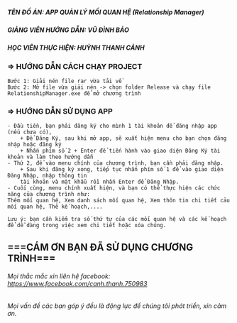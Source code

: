 ##### TÊN ĐỒ ÁN: APP QUẢN LÝ MỐI QUAN HỆ (Relationship Manager)
##### GIẢNG VIÊN HƯỚNG DẪN: VŨ ĐÌNH BẢO
##### HỌC VIÊN THỰC HIỆN: HUỲNH THANH CẢNH

### => HƯỚNG DẪN CÁCH CHẠY PROJECT
	Bước 1: Giải nén file rar vừa tải về
	Bước 2: Mở file vừa giải nén -> chọn folder Release và chạy file RelationshipManager.exe để mở chương trình
	
### => HƯỚNG DẪN SỬ DỤNG APP
	- Đầu tiền, bạn phải đăng ký cho mình 1 tài khoản để đăng nhập app (nếu chưa có),
		+ Để Đăng Ký, sau khi mở app, sẽ xuất hiện menu cho bạn chọn đăng nhập hoặc đăng ký
		+ Nhấn phím số 2 + Enter để tiến hành vào giao diện Đăng Ký tài khoản và làm theo hướng dẫn
	- Thứ 2, để vào menu chính của chương trình, bạn cần phải đăng nhập.
		+ Sau khi đăng ký xong, tiếp tục nhấn phím số 1 để vào giao diện Đăng Nhập, nhập thông tin
		tài khoản và mật khẫu rồi nhấn Enter để Đăng Nhập.
	- Cuối cùng, menu chính xuất hiện, và bạn có thể thực hiện các chức năng của chương trình như:
	Thêm mối quan hệ, Xem danh sách mối quan hệ, Xem thôn tin chi tiết cảu mối quan hệ, Thê kế hoạch,....
	
`Lưu ý: bạn cần kiểm tra số thứ tự của các mối quan hệ và các kế hoạch để dễ dàng trong việc xem chi tiết hoặc xóa chúng.`
	
## ===CÁM ƠN BẠN ĐÃ SỬ DỤNG CHƯƠNG TRÌNH===
###### Mọi thắc mắc xin liên hệ facebook: https://www.facebook.com/canh.thanh.750983
###### Mọi vấn đề các bạn góp ý đều là động lực để chúng tôi phát triển, xin cảm ơn.
